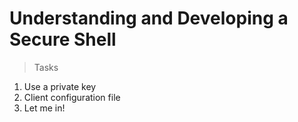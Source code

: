 Understanding and Developing a Secure Shell
===========================================
> Tasks
>>>
1. Use a private key
2. Client configuration file
3. Let me in!
